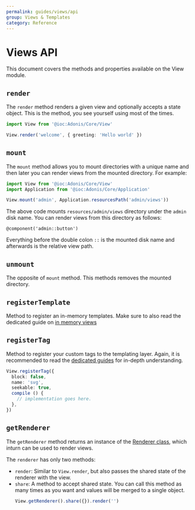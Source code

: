 ```yaml
---
permalink: guides/views/api
group: Views & Templates
category: Reference
---
```


# Views API
This document covers the methods and properties available on the View module.

## `render`
The `render` method renders a given view and optionally accepts a state object. This is the method, you see yourself using most of the times.

```ts
import View from '@ioc:Adonis/Core/View'

View.render('welcome', { greeting: 'Hello world' })
```

## `mount`
The `mount` method allows you to mount directories with a unique name and then later you can render views from the mounted directory. For example:

```ts
import View from '@ioc:Adonis/Core/View'
import Application from '@ioc:Adonis/Core/Application'

View.mount('admin', Application.resourcesPath('admin/views'))
```

The above code mounts `resources/admin/views` directory under the `admin` disk name. You can render views from this directory as follows:

```edge
@component('admin::button')
```

Everything before the double colon `::` is the mounted disk name and afterwards is the relative view path.

## `unmount`
The opposite of `mount` method. This methods removes the mounted directory.

## `registerTemplate`
Method to register an in-memory templates. Make sure to also read the dedicated guide on [in memory views](/guides/views/in-memory-views)

## `registerTag`
Method to register your custom tags to the templating layer. Again, it is recommended to read the [dedicated guides](/guides/views/creating-svg-tag) for in-depth understanding.

```ts
View.registerTag({
  block: false,
  name: 'svg',
  seekable: true,
  compile () {
    // implementation goes here.
  },
})
```

## `getRenderer`
The `getRenderer` method returns an instance of the [Renderer class](https://github.com/edge-js/edge/blob/develop/src/Renderer/index.ts), which inturn can be used to render views.

The `renderer` has only two methods:

- `render`: Similar to `View.render`, but also passes the shared state of the renderer with the view.
- `share`: A method to accept shared state. You can call this method as many times as you want and values will be merged to a single object.
  ```ts
  View.getRenderer().share({}).render('')
  ```
